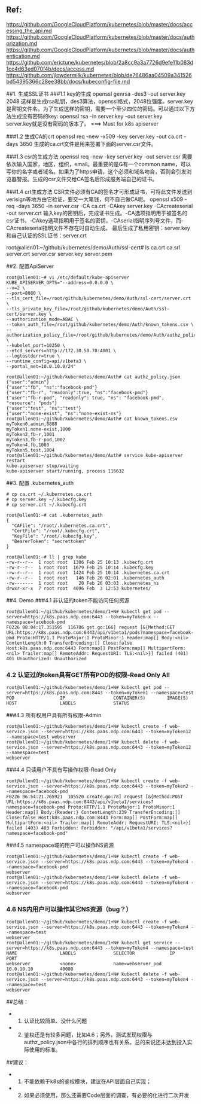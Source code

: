 ## Ref:
https://github.com/GoogleCloudPlatform/kubernetes/blob/master/docs/accessing_the_api.md
https://github.com/GoogleCloudPlatform/kubernetes/blob/master/docs/authorization.md
https://github.com/GoogleCloudPlatform/kubernetes/blob/master/docs/authentication.md
https://github.com/erictune/kubernetes/blob/2a8cc9a3a7726d9efe11b083d1cc4d63ed070f4b/docs/access.md
https://github.com/jlowdermilk/kubernetes/blob/de76486aa04509a341526bd54395366c28ee38bb/docs/kubeconfig-file.md

##1. 生成SSL证书
###1.1 key的生成 
openssl genrsa -des3 -out server.key 2048 
这样是生成rsa私钥，des3算法，openssl格式，2048位强度。server.key是密钥文件名。为了生成这样的密钥，需要一个至少四位的密码。可以通过以下方法生成没有密码的key:
openssl rsa -in server.key -out server.key  
server.key就是没有密码的版本了。 ===> Must for k8s apiserver
 
###1.2 生成CA的crt
openssl req -new -x509 -key server.key -out ca.crt -days 3650 
生成的ca.crt文件是用来签署下面的server.csr文件。
 
###1.3 csr的生成方法
openssl req -new -key server.key -out server.csr 
需要依次输入国家，地区，组织，email。最重要的是有一个common name，可以写你的名字或者域名。如果为了https申请，这个必须和域名吻合，否则会引发浏览器警报。生成的csr文件交给CA签名后形成服务端自己的证书。 
 
###1.4 crt生成方法
CSR文件必须有CA的签名才可形成证书，可将此文件发送到verisign等地方由它验证，要交一大笔钱，何不自己做CA呢。
openssl x509 -req -days 3650 -in server.csr -CA ca.crt -CAkey server.key -CAcreateserial -out server.crt
输入key的密钥后，完成证书生成。-CA选项指明用于被签名的csr证书，-CAkey选项指明用于签名的密钥，-CAserial指明序列号文件，而-CAcreateserial指明文件不存在时自动生成。
最后生成了私用密钥：server.key和自己认证的SSL证书：server.crt

root@allen01:~/github/kubernetes/demo/Auth/ssl-cert# ls
ca.crt  ca.srl  server.crt  server.csr  server.key  server.pem

##2. 配置ApiServer
```
root@allen01:~# vi /etc/default/kube-apiserver 
KUBE_APISERVER_OPTS="--address=0.0.0.0 \
--v=2 \
--port=8080 \
--tls_cert_file=/root/github/kubernetes/demo/Auth/ssl-cert/server.crt \
--tls_private_key_file=/root/github/kubernetes/demo/Auth/ssl-cert/server.key \
--authorization_mode=ABAC \
--token_auth_file=/root/github/kubernetes/demo/Auth/known_tokens.csv \
--authorization_policy_file=/root/github/kubernetes/demo/Auth/authz_policy.json \
--kubelet_port=10250 \
--etcd_servers=http://172.30.50.78:4001 \
--logtostderr=true \
--runtime_config=api/v1beta3 \
--portal_net=10.0.10.0/24"

root@allen01:~/github/kubernetes/demo/Auth# cat authz_policy.json 
{"user":"admin"}
{"user":"fb", "ns":"facebook-pmd"}
{"user":"fb-r", "readonly":true, "ns":"facebook-pmd"}
{"user":"fb-r-pod", "readonly": true, "ns": "facebook-pmd", "resource": "pods"}
{"user":"test", "ns":"test"}
{"user":"none-exist", "ns":"none-exist-ns"}
root@allen01:~/github/kubernetes/demo/Auth# cat known_tokens.csv
myToken0,admin,8888
myToken1,none-exist,1000
myToken2,fb-r,1001
myToken3,fb-r-pod,1002
myToken4,fb,1003
myToken5,test,1004
root@allen01:~/github/kubernetes/demo/Auth# service kube-apiserver restart
kube-apiserver stop/waiting
kube-apiserver start/running, process 116632
```

##3. 配置 .kubernetes_auth
```
# cp ca.crt ~/.kubernetes.ca.crt
# cp server.key ~/.kubecfg.key
# cp server.crt ~/.kubecfg.crt

root@allen01:~# cat .kubernetes_auth 
{
  "CAFile": "/root/.kubernetes.ca.crt",
  "CertFile": "/root/.kubecfg.crt",
  "KeyFile": "/root/.kubecfg.key",
  "BearerToken": "secrettoken"
}

root@allen01:~# ll | grep kube
-rw-r--r--  1 root root  1306 Feb 25 10:13 .kubecfg.crt
-rw-r--r--  1 root root  1679 Feb 25 10:14 .kubecfg.key
-rw-r--r--  1 root root  1424 Feb 25 10:14 .kubernetes.ca.crt
-rw-r--r--  1 root root   146 Feb 26 02:01 .kubernetes_auth
-rw-------  1 root root    20 Feb 26 03:03 .kubernetes_ns
drwxr-xr-x  7 root root  4096 Feb  3 12:53 kubernetes/
```

##4. Demo
###4.1 非认证的token不能访问任何资源
```
root@allen01:~/github/kubernetes/demo/1+N# kubectl get pod --server=https://k8s.paas.ndp.com:6443 --token=myToken-x --namespace=facebook-pmd  
F0226 08:04:17.351595  116786 get.go:166] request [&{Method:GET URL:https://k8s.paas.ndp.com:6443/api/v1beta1/pods?namespace=facebook-pmd Proto:HTTP/1.1 ProtoMajor:1 ProtoMinor:1 Header:map[] Body:<nil> ContentLength:0 TransferEncoding:[] Close:false Host:k8s.paas.ndp.com:6443 Form:map[] PostForm:map[] MultipartForm:<nil> Trailer:map[] RemoteAddr: RequestURI: TLS:<nil>}] failed (401) 401 Unauthorized: Unauthorized
```
### 4.2 认证过的token具有GET所有POD的权限-Read Only All
```
root@allen01:~/github/kubernetes/demo/1+N# kubectl get pod --server=https://k8s.paas.ndp.com:8443 --token=myToken1 --namespace=test
POD                 IP                  CONTAINER(S)        IMAGE(S)            HOST                LABELS              STATUS
```

###4.3 所有权用户具有所有权限-Admin
```
root@allen01:~/github/kubernetes/demo/1+N# kubectl create -f web-service.json --server=https://k8s.paas.ndp.com:6443 --token=myToken12 --namespace=test webserver
root@allen01:~/github/kubernetes/demo/1+N# kubectl delete -f web-service.json --server=https://k8s.paas.ndp.com:6443 --token=myToken12 --namespace=test
webserver
```

###4.4 只读用户不具有写操作权限-Read Only
```
root@allen01:~/github/kubernetes/demo/1+N# kubectl create -f web-service.json --server=https://k8s.paas.ndp.com:6443 --token=myToken2 --namespace=facebook-pmd          
F0226 06:54:21.765921  105520 create.go:78] request [&{Method:POST URL:https://k8s.paas.ndp.com:8443/api/v1beta1/services?namespace=facebook-pmd Proto:HTTP/1.1 ProtoMajor:1 ProtoMinor:1 Header:map[] Body:{Reader:} ContentLength:239 TransferEncoding:[] Close:false Host:k8s.paas.ndp.com:8443 Form:map[] PostForm:map[] MultipartForm:<nil> Trailer:map[] RemoteAddr: RequestURI: TLS:<nil>}] failed (403) 403 Forbidden: Forbidden: "/api/v1beta1/services?namespace=facebook-pmd"
```
###4.5 namespace域的用户可以操作NS资源
```
root@allen01:~/github/kubernetes/demo/1+N# kubectl create -f web-service.json --server=https://k8s.paas.ndp.com:6443 --token=myToken4 --namespace=facebook-pmd
webserver
root@allen01:~/github/kubernetes/demo/1+N# kubectl delete -f web-service.json --server=https://k8s.paas.ndp.com:6443 --token=myToken4 --namespace=facebook-pmd
webserver
```
### 4.6 NS内用户可以操作其它NS资源（bug？）
```
root@allen01:~/github/kubernetes/demo/1+N# kubectl create -f web-service.json --server=https://k8s.paas.ndp.com:6443 --token=myToken4 --namespace=test
webserver
root@allen01:~/github/kubernetes/demo/1+N# kubectl get service --server=https://k8s.paas.ndp.com:6443 --token=myToken4 --namespace=test               NAME                LABELS              SELECTOR             IP                  PORT
webserver           <none>              name=webserver_pod   10.0.10.10          40080
root@allen01:~/github/kubernetes/demo/1+N# kubectl delete -f web-service.json --server=https://k8s.paas.ndp.com:6443 --token=myToken4 --namespace=test 
webserver
```
##总结：
* 1. 认证比较简单、没什么问题
* 2. 鉴权还是有较多问题，比如4.6；另外，测试发现权限与authz_policy.json中各行的排列顺序也有关系。总的来说还未达到投入实际使用的标准。

##建议：
* 1. 不能依赖于k8s的鉴权模块，建议在API层面自己实现；
* 2. 如果必须使用，那么还需要Code层面的调查，有必要的化进行二次开发
